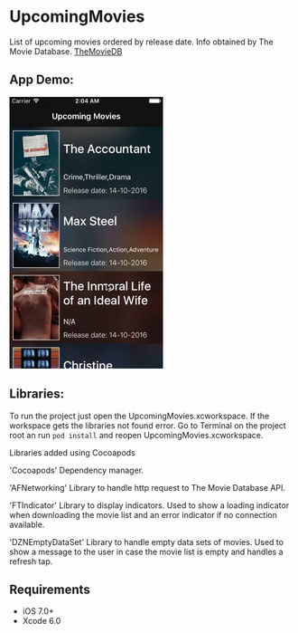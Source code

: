 # UpcomingMovies
List of upcoming movies ordered by release date. 
Info obtained by The Movie Database.
[TheMovieDB](https://www.themoviedb.org/)

## App Demo:
![Demo](demo.gif)

## Libraries:
To run the project just open the UpcomingMovies.xcworkspace.
If the workspace gets the libraries not found error. Go to Terminal on the project root an run `pod install` and reopen UpcomingMovies.xcworkspace.

Libraries added using Cocoapods

'Cocoapods'
Dependency manager. 

'AFNetworking'
Library to handle http request to The Movie Database API.

'FTIndicator'
Library to display indicators. Used to show a loading indicator when downloading the movie list and an error indicator if no connection available.

'DZNEmptyDataSet' 
Library to handle empty data sets of movies. Used to show a message to the user in case the movie list is empty and handles a refresh tap.


## Requirements
- iOS 7.0+
- Xcode 6.0
